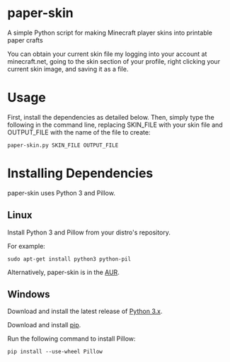 paper-skin
==========

A simple Python script for making Minecraft player skins into printable paper crafts

You can obtain your current skin file my logging into your account at
minecraft.net, going to the skin section of your profile, right clicking your
current skin image, and saving it as a file.

Usage
=====

First, install the dependencies as detailed below. Then, simply type the following in the command line, replacing SKIN_FILE with your skin file and OUTPUT_FILE with the name of the file to create:

    paper-skin.py SKIN_FILE OUTPUT_FILE

Installing Dependencies
=======================

paper-skin uses Python 3 and Pillow.

Linux
-----

Install Python 3 and Pillow from your distro's repository.

For example:

    sudo apt-get install python3 python-pil

Alternatively, paper-skin is in the [AUR](https://aur.archlinux.org/packages/paper-skin).

Windows
-------

Download and install the latest release of [Python 3.x](https://www.python.org/downloads/).

Download and install [pip](http://www.pip-installer.org/en/latest/installing.html).

Run the following command to install Pillow:

    pip install --use-wheel Pillow
